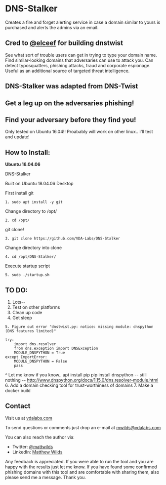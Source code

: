 
DNS-Stalker
========

Creates a fire and forget alerting service in case a domain similar to yours is purchased 
and alerts the admins via an email. 


Cred to [@elceef](https://github.com/elceef) for building dnstwist
-------

See what sort of trouble users can get in trying to type your domain name.
Find similar-looking domains that adversaries can use to attack you. Can detect
typosquatters, phishing attacks, fraud and corporate espionage. Useful as an
additional source of targeted threat intelligence.

DNS-Stalker was adapted from DNS-Twist 
-------

Get a leg up on the adversaries phishing!
-------

Find your adversary before they find you!
------- 

Only tested on Ubuntu 16.04!! Proabably will work on other linux.. I'll
test and update! 


How to Install:
------------

**Ubuntu 16.04.06**

DNS-Stalker

Built on Ubuntu 18.04.06 Desktop

First install git 
```
1. sudo apt install -y git
```
Change directory to /opt/
```
2. cd /opt/
```
git clone!
```
3. git clone https://github.com/VDA-Labs/DNS-Stalker
```
Change directory into clone
```
4. cd /opt/DNS-Stalker/
```
Execute startup script
```
5. sudo ./startup.sh

```


TO DO:
-------
1. Lots--
2. Test on other platforms
3. Clean up code
4. Get sleep
```
5. Figure out error "dnstwist.py: notice: missing module: dnspython (DNS features limited)"

try:
	import dns.resolver
	from dns.exception import DNSException
	MODULE_DNSPYTHON = True
except ImportError:
	MODULE_DNSPYTHON = False
	pass
```
^ Let me know if you know.. 
apt install pip
pip install dnspython
-- still nothing --
http://www.dnspython.org/docs/1.15.0/dns.resolver-module.html
6. Add a domain checking tool for trust-worthiness of domains
7. Make a docker build



Contact
-------
Visit us at [vdalabs.com](https://vdalabs.com)

To send questions or comments just drop an e-mail at
[mwilds@vdalabs.com](mailto:mwilds@vdalabs.com)

You can also reach the author via:

- Twitter: [@mattwilds](https://twitter.com/mattwilds)
- LinkedIn: [Matthew Wilds](https://www.linkedin.com/in/matthew-wilds-41085a8b/)

Any feedback is appreciated. If you were able to run the tool and you are happy
with the results just let me know. If you have found some confirmed phishing
domains with this tool and are comfortable with sharing them, also please send
me a message. Thank you.
